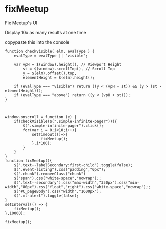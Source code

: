# fixMeetup
Fix Meetup's UI

Display 10x as many results at one time

copypaste this into the console

	function checkVisible( elm, evalType ) {
		evalType = evalType || "visible";

		var vpH = $(window).height(), // Viewport Height
			st = $(window).scrollTop(), // Scroll Top
			y = $(elm).offset().top,
			elementHeight = $(elm).height();

		if (evalType === "visible") return ((y < (vpH + st)) && (y > (st - elementHeight)));
		if (evalType === "above") return ((y < (vpH + st)));
	}



	window.onscroll = function (e) {  
		if(checkVisible($(".simple-infinite-pager"))){
			$(".simple-infinite-pager").click();
			for(var i = 0;i<10;i++){
				setTimeout(()=>{
					fixMeetup();
				},i*100);
			}
		}
	} 
	function fixMeetup(){
		$(".text--labelSecondary:first-child").toggle(false);
		$(".event-listing").css("padding","0px");
		$(".chunk").removeClass("chunk")
		$("span").css("white-space","nowrap");;
		$(".text--secondary").css("max-width","350px").css("min-width","80px").css("float","right").css("white-space","nowrap");;
		$("#C_pageBody").css("width","1600px");
		$(".mt-alert").toggle(false);
	}
	setInterval(() => {
		fixMeetup();
	},10000);

	fixMeetup();
